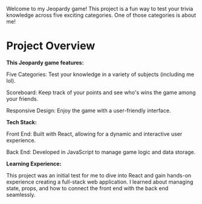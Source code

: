 Welcome to my Jeopardy game! This project is a fun way to test your trivia knowledge across five exciting categories. One of those categories is about me!

# Project Overview

**This Jeopardy game features:**

Five Categories: Test your knowledge in a variety of subjects (including me lol).

Scoreboard: Keep track of your points and see who's wins the game among your friends.

Responsive Design: Enjoy the game with a user-friendly interface.

**Tech Stack:**

Front End: Built with React, allowing for a dynamic and interactive user experience.

Back End: Developed in JavaScript to manage game logic and data storage.

**Learning Experience:**

This project was an initial test for me to dive into React and gain hands-on experience creating a full-stack web application. I learned about managing state, props, and how to connect the front end with the back end seamlessly.
